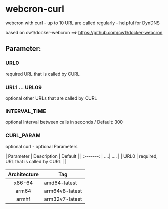 # webcron-curl
webcron with curl - up to 10 URL are called regularly - helpful for DynDNS

based on cw1/docker-webcron ==> https://github.com/cw1/docker-webcron

## Parameter:

### URL0            
required      URL that is called by CURL

### URL1 ... URL09           
optional      other URLs that are called by CURL

### INTERVAL_TIME   
optional      Interval between calls in seconds / Default: 300

### CURL_PARAM      
optional      curl - optional Parameters 

| Parameter | Description | Default |
| :-------: | ....| .... |
| URL0 | required, URL that is called by CURL | |




| Architecture | Tag |
| :----: | --- |
| x86-64 | amd64-latest |
| arm64 | arm64v8-latest |
| armhf | arm32v7-latest |
